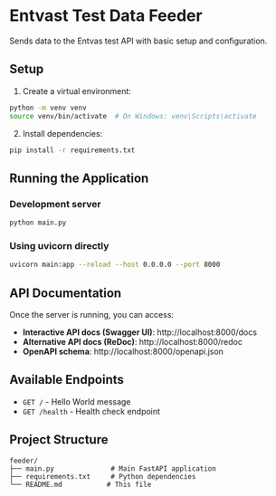 # Entvast Test Data Feeder

Sends data to the Entvas test API with basic setup and configuration.

## Setup

1. Create a virtual environment:
```bash
python -m venv venv
source venv/bin/activate  # On Windows: venv\Scripts\activate
```

2. Install dependencies:
```bash
pip install -r requirements.txt
```

## Running the Application

### Development server
```bash
python main.py
```

### Using uvicorn directly
```bash
uvicorn main:app --reload --host 0.0.0.0 --port 8000
```

## API Documentation

Once the server is running, you can access:

- **Interactive API docs (Swagger UI)**: http://localhost:8000/docs
- **Alternative API docs (ReDoc)**: http://localhost:8000/redoc
- **OpenAPI schema**: http://localhost:8000/openapi.json

## Available Endpoints

- `GET /` - Hello World message
- `GET /health` - Health check endpoint

## Project Structure

```
feeder/
├── main.py              # Main FastAPI application
├── requirements.txt     # Python dependencies
└── README.md           # This file
``` 